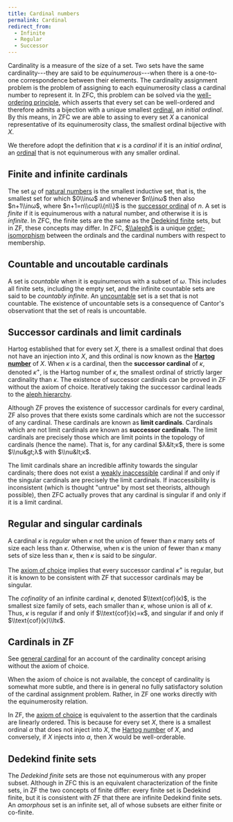 ```yaml
---
title: Cardinal numbers
permalink: Cardinal
redirect_from:
  - Infinite
  - Regular
  - Successor
---
```


  
Cardinality is a measure of the size of a set. Two sets have the same
cardinality---they are said to be *equinumerous*---when there is a
one-to-one correspondence between their elements. The cardinality
assignment problem is the problem of assigning to each equinumerosity
class a cardinal number to represent it. In ZFC, this problem can be
solved via the [well-ordering
principle](Well-ordering_principle "Well-ordering principle"),
which asserts that every set can be well-ordered and therefore admits a
bijection with a unique smallest
[ordinal](Ordinal "Ordinal"),
an *initial ordinal*. By this means, in ZFC we are able to assing to
every set $X$ a canonical representative of its equinumerosity class,
the smallest ordinal bijective with $X$.

We therefore adopt the definition that $κ$ is a *cardinal* if it
is an *initial ordinal*, an
[ordinal](Ordinal "Ordinal")
that is not equinumerous with any smaller ordinal.

## Finite and infinite cardinals

The set
[$ω$](Omega "Omega")
of [natural
numbers](Omega "Omega") is
the smallest inductive set, that is, the smallest set for which
$0\\inω$ and whenever $n\\inω$ then also $n+1\\inω$,
where $n+1=n\\cup\\{n\\}$ is the [successor
ordinal](Successor_ordinal "Successor ordinal")
of $n$. A set is *finite* if it is equinumerous with a natural number,
and otherwise it is is *infinite*. In ZFC, the finite sets are the same
as the [Dedekind
finite](Dedekind_finite "Dedekind finite")
sets, but in ZF, these concepts may differ. In ZFC,
[$\\aleph$](Aleph "Aleph")
is a unique
[order-isomorphism](Order-isomorphism "Order-isomorphism")
between the ordinals and the cardinal numbers with respect to
membership.

## Countable and uncoutable cardinals

A set is *countable* when it is equinumerous with a subset of $ω$.
This includes all finite sets, including the empty set, and the infinite
countable sets are said to be *countably infinite*. An
<a href="Uncountable" class="mw-redirect" title="Uncountable">uncountable</a>
set is a set that is not countable. The existence of uncountable sets is
a consequence of Cantor's observationt that the set of reals is
uncountable.

## Successor cardinals and limit cardinals

Hartog established that for every set $X$, there is a smallest ordinal
that does not have an injection into $X$, and this ordinal is now known
as the **[Hartog
number](Hartog_number "Hartog number")**
of $X$. When $κ$ is a cardinal, then the **successor cardinal** of
$κ$, denoted $κ^+$, is the Hartog number of $κ$, the
smallest ordinal of strictly larger cardinality than $κ$. The
existence of successor cardinals can be proved in ZF without the axiom
of choice. Iteratively taking the successor cardinal leads to the [aleph
hierarchy](Aleph "Aleph").

Although ZF proves the existence of successor cardinals for every
cardinal, ZF also proves that there exists some cardinals which are not
the successor of any cardinal. These cardinals are known as **limit
cardinals**. Cardinals which are not limit cardinals are known as
**successor cardinals**. The limit cardinals are precisely those which
are limit points in the topology of cardinals (hence the name). That is,
for any cardinal $λ&lt;κ$, there is some $\\nu&gt;λ$
with $\\nu&lt;κ$.

The limit cardinals share an incredible affinity towards the singular
cardinals; there does not exist a [weakly
inaccessible](Inaccessible "Inaccessible")
cardinal if and only if the singular cardinals are precisely the limit
cardinals. If inaccessibility is inconsistent (which is thought "untrue"
by most set theorists, although possible), then ZFC actually proves that
any cardinal is singular if and only if it is a limit cardinal.

## Regular and singular cardinals

A cardinal $κ$ is *regular* when $κ$ not the union of fewer
than $κ$ many sets of size each less than $κ$. Otherwise,
when $κ$ is the union of fewer than $κ$ many sets of size
less than $κ$, then $κ$ is said to be *singular*.

The
<a href="Axiom_of_choice" class="mw-redirect" title="Axiom of choice">axiom of choice</a>
implies that every successor cardinal $κ^+$ is regular, but it is
known to be consistent with ZF that successor cardinals may be singular.

The *cofinality* of an infinite cardinal $κ$, denoted
$\\text{cof}(κ)$, is the smallest size family of sets, each
smaller than $κ$, whose union is all of $κ$. Thus, $κ$
is regular if and only if $\\text{cof}(κ)=κ$, and singular
if and only if $\\text{cof}(κ)\\ltκ$.

## Cardinals in ZF

See [general
cardinal](Cardinal_general "Cardinal general")
for an account of the cardinality concept arising without the axiom of
choice.

When the axiom of choice is not available, the concept of cardinality is
somewhat more subtle, and there is in general no fully satisfactory
solution of the cardinal assignment problem. Rather, in ZF one works
directly with the equinumerosity relation.

In ZF, the
<a href="Axiom_of_choice" class="mw-redirect" title="Axiom of choice">axiom of choice</a>
is equivalent to the assertion that the cardinals are linearly ordered.
This is because for every set $X$, there is a smallest ordinal $α$
that does not inject into $X$, the [Hartog
number](Hartog_number "Hartog number")
of $X$, and conversely, if $X$ injects into $α$, then $X$ would be
well-orderable.

## Dedekind finite sets

The *Dedekind finite* sets are those not equinumerous with any proper
subset. Although in ZFC this is an equivalent characterization of the
finite sets, in ZF the two concepts of finite differ: every finite set
is Dedekind finite, but it is consistent with ZF that there are infinite
Dedekind finite sets. An *amorphous* set is an infinite set, all of
whose subsets are either finite or co-finite.


